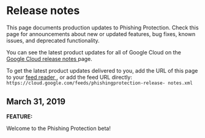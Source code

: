 #  Release notes

This page documents production updates to Phishing Protection. Check this page
for announcements about new or updated features, bug fixes, known issues, and
deprecated functionality.

You can see the latest product updates for all of Google Cloud on the [ Google
Cloud release notes ](/release-notes) page.

To get the latest product updates delivered to you, add the URL of this page
to your [ feed reader
](https://wikipedia.org/wiki/Comparison_of_feed_aggregators) , or add the feed
URL directly: ` https://cloud.google.com/feeds/phishingprotection-release-
notes.xml `

##  March 31, 2019

**FEATURE:**

Welcome to the Phishing Protection beta!

